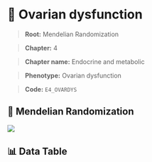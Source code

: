 # 🧪 Ovarian dysfunction

> **Root:** Mendelian Randomization

> **Chapter:** 4  

> **Chapter name:** Endocrine and metabolic

> **Phenotype:** Ovarian dysfunction  

> **Code:** `E4_OVARDYS`

## 🧬 Mendelian Randomization  

<img src="/MR/Figures/Forward/E4_OVARDYS.png"/>

## 📊 Data Table

<CsvTableMRF src="/MR_Data/Forward/E4_OVARDYS.csv"/>
